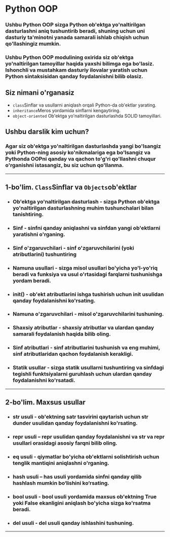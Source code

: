 # Python OOP

### Ushbu Python OOP sizga Python ob'ektga yo'naltirilgan dasturlashni aniq tushuntirib beradi, shuning uchun uni dasturiy ta'minotni yanada samarali ishlab chiqish uchun qo'llashingiz mumkin.

### Ushbu Python OOP modulining oxirida siz ob'ektga yo'naltirilgan tamoyillar haqida yaxshi bilimga ega bo'lasiz. Ishonchli va mustahkam dasturiy ilovalar yaratish uchun Python sintaksisidan qanday foydalanishni bilib olasiz.

## Siz nimani o'rganasiz

- `class`Sinflar va usullarni aniqlash orqali Python-da ob'ektlar yarating.
- `inheritance`Meros yordamida sinflarni kengaytiring.
- `object-oriented` Ob'ektga yo'naltirilgan dasturlashda SOLID tamoyillari.

## Ushbu darslik kim uchun?

### Agar siz ob'ektga yo'naltirilgan dasturlashda yangi bo'lsangiz yoki Python-ning asosiy ko'nikmalariga ega bo'lsangiz va Pythonda OOPni qanday va qachon to'g'ri qo'llashni chuqur o'rganishni istasangiz, bu siz uchun qo'llanma.

---

## 1-bo'lim. `Class`Sinflar va `Objects`ob'ektlar

- ### Ob'ektga yo'naltirilgan dasturlash - sizga Python ob'ektga yo'naltirilgan dasturlashning muhim tushunchalari bilan tanishtiring.

- ### Sinf - sinfni qanday aniqlashni va sinfdan yangi ob'ektlarni yaratishni o'rganing.
- ### Sinf o'zgaruvchilari - sinf o'zgaruvchilarini (yoki atributlarini) tushuntiring
- ### Namuna usullari - sizga misol usullari bo'yicha yo'l-yo'riq beradi va funksiya va usul o'rtasidagi farqlarni tushunishga yordam beradi.
- ### __init__() - ob'ekt atributlarini ishga tushirish uchun __init__ usulidan qanday foydalanishni ko'rsating.
- ### Namuna o'zgaruvchilari - misol o'zgaruvchilarini tushuning.
- ### Shaxsiy atributlar - shaxsiy atributlar va ulardan qanday samarali foydalanish haqida bilib oling.
- ### Sinf atributlari - sinf atributlarini tushunish va eng muhimi, sinf atributlaridan qachon foydalanish kerakligi.
- ### Statik usullar - sizga statik usullarni tushuntiring va sinfdagi tegishli funktsiyalarni guruhlash uchun ulardan qanday foydalanishni ko'rsatadi.
---

## 2-bo'lim. Maxsus usullar
- ### __str__ usuli - ob'ektning satr tasvirini qaytarish uchun __str__ dunder usulidan qanday foydalanishni ko'rsating.
- ### __repr__ usuli – __repr__ usulidan qanday foydalanishni va __str__ va __repr__ usullari orasidagi asosiy farqni bilib oling.
- ### __eq__ usuli - qiymatlar bo'yicha ob'ektlarni solishtirish uchun tenglik mantiqini aniqlashni o'rganing.
- ### __hash__ usuli – __has__ usuli yordamida sinfni qanday qilib hashlash mumkin bo‘lishini ko‘rsating.
- ### __bool__ usuli - __bool__ usuli yordamida maxsus ob'ektning True yoki False ekanligini aniqlash bo'yicha sizga ko'rsatma beradi.
- ### __del__ usuli - __del__ usuli qanday ishlashini tushuning.
---

